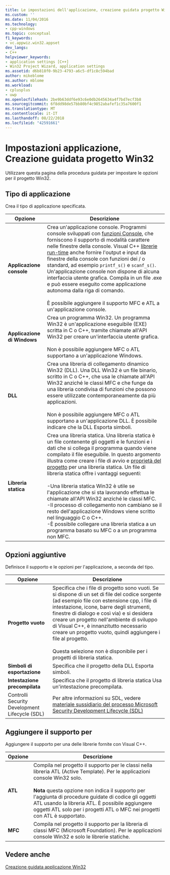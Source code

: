 ```yaml
---
title: Le impostazioni dell'applicazione, creazione guidata progetto Win32 | Microsoft Docs
ms.custom: ''
ms.date: 11/04/2016
ms.technology:
- cpp-windows
ms.topic: conceptual
f1_keywords:
- vc.appwiz.win32.appset
dev_langs:
- C++
helpviewer_keywords:
- application settings [C++]
- Win32 Project Wizard, application settings
ms.assetid: d6b818f0-9b23-4793-a6c5-df1c8c594bad
author: mikeblome
ms.author: mblome
ms.workload:
- cplusplus
- uwp
ms.openlocfilehash: 2be9b63ddf6e93c6e0db2645634a4f7bd7ecf3b8
ms.sourcegitcommit: 6f8dd98de57bb80bf4c9852abafef1c35a7600f1
ms.translationtype: MT
ms.contentlocale: it-IT
ms.lasthandoff: 08/22/2018
ms.locfileid: "42591661"
---
```

# <a name="application-settings-win-32-project-wizard"></a>Impostazioni applicazione, Creazione guidata progetto Win32

Utilizzare questa pagina della procedura guidata per impostare le opzioni per il progetto Win32.

## <a name="application-type"></a>Tipo di applicazione

Crea il tipo di applicazione specificata.

|Opzione|Descrizione|
|------------|-----------------|
|**Applicazione console**|Crea un'applicazione console. Programmi console sviluppati con [funzioni Console](https://msdn.microsoft.com/library/ms813137.aspx), che forniscono il supporto di modalità carattere nelle finestre della console. Visual C++ [librerie run-time](../c-runtime-library/c-run-time-library-reference.md) anche fornire l'output e input da finestre della console con funzioni dei / o standard, ad esempio `printf_s()` e `scanf_s()`. Un'applicazione console non dispone di alcuna interfaccia utente grafica. Compila in un file .exe e può essere eseguito come applicazione autonoma dalla riga di comando.<br /><br /> È possibile aggiungere il supporto MFC e ATL a un'applicazione console.|
|**Applicazione di Windows**|Crea un programma Win32. Un programma Win32 è un'applicazione eseguibile (EXE) scritta in C o C++, tramite chiamate all'API Win32 per creare un'interfaccia utente grafica.<br /><br /> Non è possibile aggiungere MFC o ATL supportano a un'applicazione Windows.|
|**DLL**|Crea una libreria di collegamento dinamico Win32 (DLL). Una DLL Win32 è un file binario, scritto in C o C++, che usa le chiamate all'API Win32 anziché le classi MFC e che funge da una libreria condivisa di funzioni che possono essere utilizzate contemporaneamente da più applicazioni.<br /><br /> Non è possibile aggiungere MFC o ATL supportano a un'applicazione DLL. È possibile indicare che la DLL Esporta simboli.|
|**Libreria statica**|Crea una libreria statica. Una libreria statica è un file contenente gli oggetti e le funzioni e i dati che si collega il programma quando viene compilato il file eseguibile. In questo argomento illustra come creare i file di avvio e [proprietà del progetto](../ide/property-pages-visual-cpp.md) per una libreria statica. Un file di libreria statica offre i vantaggi seguenti:<br /><br /> -Una libreria statica Win32 è utile se l'applicazione che si sta lavorando effettua le chiamate all'API Win32 anziché le classi MFC.<br />-Il processo di collegamento non cambiano se il resto dell'applicazione Windows viene scritto nel linguaggio C o C++.<br />-È possibile collegare una libreria statica a un programma basato su MFC o a un programma non MFC.|

## <a name="additional-options"></a>Opzioni aggiuntive

Definisce il supporto e le opzioni per l'applicazione, a seconda del tipo.

|Opzione|Descrizione|
|------------|-----------------|
|**Progetto vuoto**|Specifica che i file di progetto sono vuoti. Se si dispone di un set di file del codice sorgente (ad esempio file con estensione cpp, i file di intestazione, icone, barre degli strumenti, finestre di dialogo e così via) e si desidera creare un progetto nell'ambiente di sviluppo di Visual C++, è innanzitutto necessario creare un progetto vuoto, quindi aggiungere i file al progetto.<br /><br /> Questa selezione non è disponibile per i progetti di libreria statica.|
|**Simboli di esportazione**|Specifica che il progetto della DLL Esporta simboli.|
|**Intestazione precompilata**|Specifica che il progetto di libreria statica Usa un'intestazione precompilata.|
|Controlli Security Development Lifecycle (SDL)|Per altre informazioni su SDL, vedere [materiale sussidiario del processo Microsoft Security Development Lifecycle (SDL)](../build/reference/sdl-enable-additional-security-checks.md)|

## <a name="add-support-for"></a>Aggiungere il supporto per

Aggiungere il supporto per una delle librerie fornite con Visual C++.

|Opzione|Descrizione|
|------------|-----------------|
|**ATL**|Compila nel progetto il supporto per le classi nella libreria ATL (Active Template). Per le applicazioni console Win32 solo.<br /><br /> **Nota** questa opzione non indica il supporto per l'aggiunta di procedure guidate di codice gli oggetti ATL usando la libreria ATL. È possibile aggiungere oggetti ATL solo per i progetti ATL o MFC nei progetti con ATL è supportato.|
|**MFC**|Compila nel progetto il supporto per la libreria di classi MFC (Microsoft Foundation). Per le applicazioni console Win32 e solo le librerie statiche.|

## <a name="see-also"></a>Vedere anche

[Creazione guidata applicazione Win32](../windows/win32-application-wizard.md)  